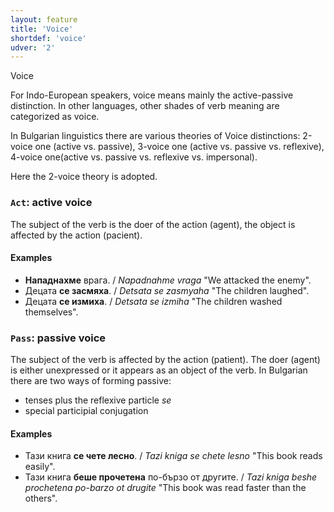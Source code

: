 ```yaml
---
layout: feature
title: 'Voice'
shortdef: 'voice'
udver: '2'
---
```


Voice

For Indo-European speakers, voice means mainly the active-passive
distinction. In other languages, other shades of verb meaning are
categorized as voice.

In Bulgarian linguistics there are various theories of Voice distinctions: 2-voice one (active vs. passive),
3-voice one (active vs. passive vs. reflexive), 4-voice one(active vs. passive vs. reflexive vs. impersonal).

Here the 2-voice theory is adopted.

### <a name="Act">`Act`</a>: active voice

The subject of the verb is the doer of the action (agent), the object
is affected by the action (pacient).

#### Examples

- <b>Нападнахме</b> врага. / _Napadnahme vraga_ "We attacked the enemy".
- Децата <b>се засмяха</b>. / _Detsata se zasmyaha_ "The children laughed".
- Децата <b>се измиха</b>. / _Detsata se izmiha_ "The children washed themselves".

### <a name="Pass">`Pass`</a>: passive voice

The subject of the verb is affected by the action (patient). The doer
(agent) is either unexpressed or it appears as an object of the verb.
In Bulgarian there are two ways of forming passive:

* tenses plus the reflexive particle _se_
* special participial conjugation

#### Examples

- Тази книга <b>се чете лесно</b>. / _Tazi kniga se chete lesno_ "This book reads easily".
- Тази книга <b>беше прочетена</b> по-бързо от другите. / _Tazi kniga beshe prochetena po-barzo ot drugite_ "This book was read faster than the others".
<!-- Interlanguage links updated Út 9. května 2023, 20:03:51 CEST -->
